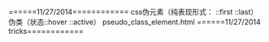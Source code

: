 ﻿======11/27/2014============
css伪元素（纯表现形式： ::first ::last） 伪类（状态::hover ::active）
pseudo_class_element.html
======11/27/2014 tricks============